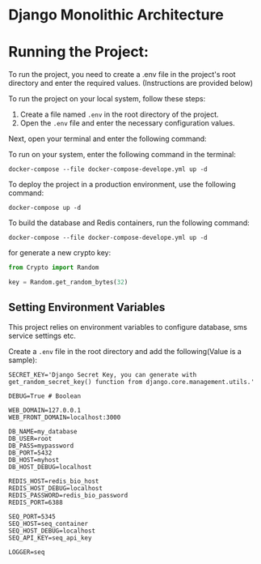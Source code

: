# Django Monolithic Architecture

# Running the Project:
To run the project, you need to create a .env file in the project's root directory and enter the required values. (Instructions are provided below)

To run the project on your local system, follow these steps:
1. Create a file named `.env` in the root directory of the project.
2. Open the `.env` file and enter the necessary configuration values.

Next, open your terminal and enter the following command:

To run on your system, enter the following command in the terminal:
```
docker-compose --file docker-compose-develope.yml up -d
```

To deploy the project in a production environment, use the following command:
```
docker-compose up -d
```

To build the database and Redis containers, run the following command:
```
docker-compose --file docker-compose-develope.yml up -d
```

for generate a new crypto key:
```python
from Crypto import Random

key = Random.get_random_bytes(32)
```


## Setting Environment Variables

This project relies on environment variables to configure database, sms service settings etc. 

Create a `.env` file in the root directory and add the following(Value is a sample):

```
SECRET_KEY='Django Secret Key, you can generate with get_random_secret_key() function from django.core.management.utils.'

DEBUG=True # Boolean

WEB_DOMAIN=127.0.0.1
WEB_FRONT_DOMAIN=localhost:3000

DB_NAME=my_database
DB_USER=root
DB_PASS=mypassword
DB_PORT=5432
DB_HOST=myhost
DB_HOST_DEBUG=localhost

REDIS_HOST=redis_bio_host
REDIS_HOST_DEBUG=localhost
REDIS_PASSWORD=redis_bio_password
REDIS_PORT=6388

SEQ_PORT=5345
SEQ_HOST=seq_container
SEQ_HOST_DEBUG=localhost
SEQ_API_KEY=seq_api_key

LOGGER=seq
```
